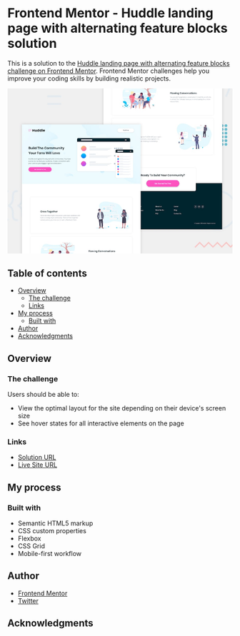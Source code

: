 # Frontend Mentor - Huddle landing page with alternating feature blocks solution

This is a solution to the [Huddle landing page with alternating feature blocks challenge on Frontend Mentor](https://www.frontendmentor.io/challenges/huddle-landing-page-with-alternating-feature-blocks-5ca5f5981e82137ec91a5100). Frontend Mentor challenges help you improve your coding skills by building realistic projects.

![](design/desktop-preview.jpg)

## Table of contents

- [Overview](#overview)
  - [The challenge](#the-challenge)
  - [Links](#links)
- [My process](#my-process)
  - [Built with](#built-with)
- [Author](#author)
- [Acknowledgments](#acknowledgments)

## Overview

### The challenge

Users should be able to:

- View the optimal layout for the site depending on their device's screen size
- See hover states for all interactive elements on the page

### Links

- [ Solution URL](https://www.frontendmentor.io/solutions/huddle-landing-page-with-alternating-feature-blocks-solution-99sIiRNEiu)
- [Live Site URL](https://huddle-landing-page-divine.netlify.app/)

## My process

### Built with

- Semantic HTML5 markup
- CSS custom properties
- Flexbox
- CSS Grid
- Mobile-first workflow

## Author

- [Frontend Mentor](https://www.frontendmentor.io/profile/DivineUgorji)
- [Twitter](https://www.twitter.com/divine__ugorji)

## Acknowledgments
